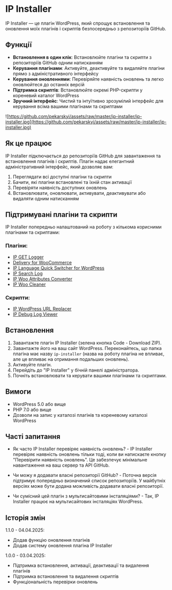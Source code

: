 # IP Installer

IP Installer — це плагін WordPress, який спрощує встановлення та оновлення моїх плагінів і скриптів безпосередньо з репозиторіїв GitHub.

## Функції

- **Встановлення в один клік**: Встановлюйте плагіни та скрипти з репозиторіїв GitHub одним натисканням
- **Керування плагінами**: Активуйте, деактивуйте та видаляйте плагіни прямо з адміністративного інтерфейсу
- **Керування оновленнями**: Перевіряйте наявність оновлень та легко оновлюйтеся до останніх версій
- **Підтримка скриптів**: Встановлюйте окремі PHP-скрипти у кореневий каталог WordPress
- **Зручний інтерфейс**: Чистий та інтуїтивно зрозумілий інтерфейс для керування всіма вашими плагінами та скриптами

![https://github.com/pekarskyi/assets/raw/master/ip-installer/ip-installer.jpg](https://github.com/pekarskyi/assets/raw/master/ip-installer/ip-installer.jpg)

## Як це працює

IP Installer підключається до репозиторіїв GitHub для завантаження та встановлення плагінів і скриптів. Плагін надає елегантний адміністративний інтерфейс, який дозволяє вам:

1. Переглядати всі доступні плагіни та скрипти
2. Бачити, які плагіни встановлені та їхній стан активації
3. Перевіряти наявність доступних оновлень
4. Встановлювати, оновлювати, активувати, деактивувати або видаляти одним натисканням

## Підтримувані плагіни та скрипти

IP Installer попередньо налаштований на роботу з кількома корисними плагінами та скриптами:

### Плагіни:
- [IP GET Logger](https://github.com/pekarskyi/ip-get-logger)
- [Delivery for WooCommerce](https://github.com/pekarskyi/ip-delivery-shipping)
- [IP Language Quick Switcher for WordPress](https://github.com/pekarskyi/ip-language-quick-switcher-for-wp)
- [IP Search Log](https://github.com/pekarskyi/ip-search-log)
- [IP Woo Attributes Converter](https://github.com/pekarskyi/ip-woo-attribute-converter)
- [IP Woo Cleaner](https://github.com/pekarskyi/ip-woo-cleaner)

### Скрипти:
- [IP WordPress URL Replacer](https://github.com/pekarskyi/ip-wordpress-url-replacer)
- [IP Debug Log Viewer](https://github.com/pekarskyi/ip-debug-log-viewer)

## Встановлення

1. Завантажте плагін IP Installer (зелена кнопка Code - Download ZIP).
2. Завантажте його на ваш сайт WordPress. Переконайтесь, що папка плагіна має назву `ip-installer` (назва на роботу плагіна не впливає, але це впливає на отримання подальших оновлень).
3. Активуйте плагін.
4. Перейдіть до "IP Installer" у бічній панелі адміністратора.
5. Почніть встановлювати та керувати вашими плагінами та скриптами.

## Вимоги

- WordPress 5.0 або вище
- PHP 7.0 або вище
- Дозволи на запис у каталозі плагінів та кореневому каталозі WordPress

## Часті запитання

- Як часто IP Installer перевіряє наявність оновлень? - IP Installer перевіряє наявність оновлень тільки тоді, коли ви натискаєте кнопку "Перевірити наявність оновлень". Це забезпечує мінімальне навантаження на ваш сервер та API GitHub.

- Чи можу я додавати власні репозиторії GitHub? - Поточна версія підтримує попередньо визначений список репозиторіїв. У майбутніх версіях може бути додана можливість додавати власні репозиторії.

- Чи сумісний цей плагін з мультисайтовими інсталяціями? - Так, IP Installer працює на мультисайтових інсталяціях WordPress.

## Історія змін
1.1.0 - 04.04.2025:
- Додав функцію оновлення плагінів
- Додав систему оновлення плагіна IP Installer

1.0.0 - 03.04.2025:
- Підтримка встановлення, активації, деактивації та видалення плагінів
- Підтримка встановлення та видалення скриптів
- Функціональність перевірки оновлень